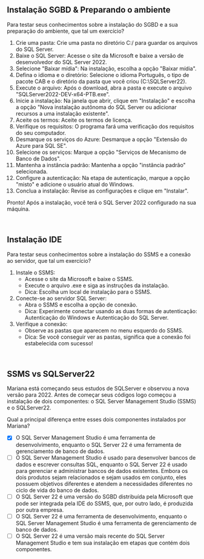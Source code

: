 ## Instalação SGBD & Preparando o ambiente
Para testar seus conhecimentos sobre a instalação do SGBD e a sua preparação do ambiente, que tal um exercício?

1. Crie uma pasta: Crie uma pasta no diretório C:/ para guardar os arquivos do SQL Server.
2. Baixe o SQL Server: Acesse o site da Microsoft e baixe a versão de desenvolvedor do SQL Server 2022.
3. Selecione "Baixar mídia": Na instalação, escolha a opção "Baixar mídia".
4. Defina o idioma e o diretório: Selecione o idioma Português, o tipo de pacote CAB e o diretório da pasta que você criou (C:\SQLServer22).
5. Execute o arquivo: Após o download, abra a pasta e execute o arquivo "SQLServer2022-DEV-x64-PTB.exe".
6. Inicie a instalação: Na janela que abrir, clique em "Instalação" e escolha a opção "Nova instalação autônoma do SQL Server ou adicionar recursos a uma instalação existente".
7. Aceite os termos: Aceite os termos de licença.
8. Verifique os requisitos: O programa fará uma verificação dos requisitos do seu computador.
9. Desmarque os serviços do Azure: Desmarque a opção "Extensão do Azure para SQL SE".
10. Selecione os serviços: Marque a opção "Serviços de Mecanismo de Banco de Dados".
11. Mantenha a instância padrão: Mantenha a opção "instância padrão" selecionada.
12. Configure a autenticação: Na etapa de autenticação, marque a opção "misto" e adicione o usuário atual do Windows.
13. Conclua a instalação: Revise as configurações e clique em "Instalar".

Pronto! Após a instalação, você terá o SQL Server 2022 configurado na sua máquina.

<br>

## Instalação IDE
Para testar seus conhecimentos sobre a instalação do SSMS e a conexão ao servidor, que tal um exercício?

1. Instale o SSMS:
    - Acesse o site da Microsoft e baixe o SSMS.
    - Execute o arquivo .exe e siga as instruções da instalação.
    - Dica: Escolha um local de instalação para o SSMS.
2. Conecte-se ao servidor SQL Server:
    - Abra o SSMS e escolha a opção de conexão.
    - Dica: Experimente conectar usando as duas formas de autenticação: Autenticação do Windows e Autenticação do SQL Server.
3. Verifique a conexão:
    - Observe as pastas que aparecem no menu esquerdo do SSMS.
    - Dica: Se você conseguir ver as pastas, significa que a conexão foi estabelecida com sucesso!

<br>

## SSMS vs SQLServer22
Mariana está começando seus estudos de SQLServer e observou a nova versão para 2022. Antes de começar seus códigos logo começou a instalação de dois componentes: o SQL Server Management Studio (SSMS) e o SQLServer22.

Qual a principal diferença entre esses dois componentes instalados por Mariana?

- [x] O SQL Server Management Studio é uma ferramenta de desenvolvimento, enquanto o SQL Server 22 é uma ferramenta de gerenciamento de banco de dados.
- [ ] O SQL Server Management Studio é usado para desenvolver bancos de dados e escrever consultas SQL, enquanto o SQL Server 22 é usado para gerenciar e administrar bancos de dados existentes. Embora os dois produtos sejam relacionados e sejam usados em conjunto, eles possuem objetivos diferentes e atendem a necessidades diferentes no ciclo de vida do banco de dados.
- [ ] O SQL Server 22 é uma versão do SGBD distribuída pela Microsoft que pode ser integrada pela IDE do SSMS, que, por outro lado, é produzida por outra empresa.
- [ ] O SQL Server 22 é uma ferramenta de desenvolvimento, enquanto o SQL Server Management Studio é uma ferramenta de gerenciamento de banco de dados.
- [ ] O SQL Server 22 é uma versão mais recente do SQL Server Management Studio e tem sua instalação em etapas que contém dois componentes.

<br>

## 